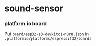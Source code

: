 # sound-sensor

### platform.io board
Put `board/esp32-s3-devkitc1-n8r8.json` in `.platformio/platforms/espressif32/boards`
